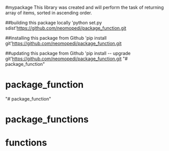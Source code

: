 #mypackage
This library was created and will perform the task of returning array of items, sorted in ascending order.

##building this package locally
'python set.py sdist'https://github.com/neomopedi/package_function.git

##installing this package from Github
'pip install git'https://github.com/neomopedi/package_function.git

##updating this package from Github
'pip install -- upgrade  git'https://github.com/neomopedi/package_function.git
"# package_function" 
# package_function
"# package_function" 
# package_functions
# functions
